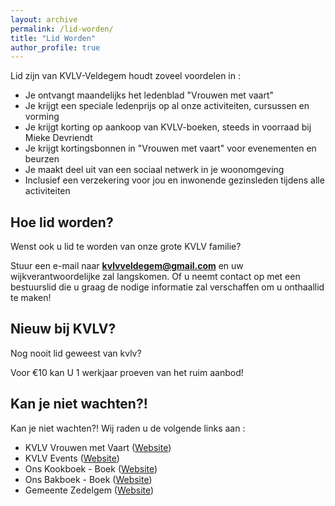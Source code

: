 ```yaml
---
layout: archive
permalink: /lid-worden/
title: "Lid Worden"
author_profile: true
---
```


Lid zijn van KVLV-Veldegem houdt zoveel voordelen in :

- Je ontvangt maandelijks het ledenblad "Vrouwen met vaart"
- Je krijgt een speciale ledenprijs op al onze activiteiten, cursussen en vorming
- Je krijgt korting op aankoop van KVLV-boeken, steeds in voorraad bij Mieke Devriendt
- Je krijgt kortingsbonnen in "Vrouwen met vaart" voor evenementen en beurzen
- Je maakt deel uit van een sociaal netwerk in je woonomgeving
- Inclusief een verzekering voor jou en inwonende gezinsleden tijdens alle activiteiten

## Hoe lid worden?
Wenst ook u lid te worden van onze grote KVLV familie?

Stuur een e-mail naar **[kvlvveldegem@gmail.com](mailto:kvlvveldegem@gmail.com)** en uw wijkverantwoordelijke zal langskomen. Of u neemt contact op met een bestuurslid die u graag de nodige informatie zal verschaffen om u onthaallid te maken!

## Nieuw bij KVLV?
Nog nooit lid geweest van kvlv?

Voor €10 kan U 1 werkjaar proeven van het ruim aanbod!

## Kan je niet wachten?!
Kan je niet wachten?! Wij raden u de volgende links aan :

- KVLV Vrouwen met Vaart ([Website](http://www.kvlv.be))
- KVLV Events ([Website](http://kvlvevent.be/))
- Ons Kookboek - Boek ([Website](http://extranet.kvlv.be/Default.aspx?tabid=11337&txtSearch=%&CategoryID=6&List=1&SortField=DateCreated+DESC,ProductName&Level=1&ProductID=326))
- Ons Bakboek - Boek ([Website](http://extranet.kvlv.be/Default.aspx?tabid=11337&txtSearch=%&CategoryID=6&List=1&SortField=0&catpageindex=4&Level=1&ProductID=3))
- Gemeente Zedelgem ([Website](http://www.zedelgem.be/))